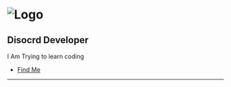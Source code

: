 # ![Logo]([c](https://raw.githubusercontent.com/Kreopolisz/Kreopolis-/refs/heads/main/c/logo.svg))

## Disocrd Developer

I Am Trying to learn coding

- [Find Me](https://guns.lol/kreopolizz)

---------------------------------------------------------------------------------------------------

